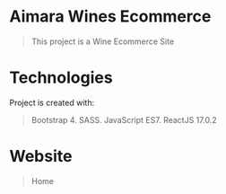 # Aimara Wines Ecommerce
> This project is a Wine Ecommerce Site
# Technologies
Project is created with:
> Bootstrap 4.
> SASS.
> JavaScript ES7.
> ReactJS 17.0.2
# Website
> Home
